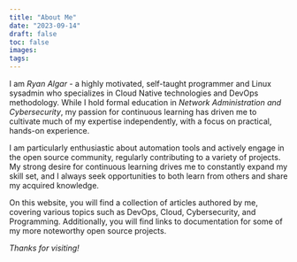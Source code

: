 ```yaml
---
title: "About Me"
date: "2023-09-14"
draft: false
toc: false
images:
tags:
---
```


I am *Ryan Algar* - a highly motivated, self-taught programmer and Linux
 sysadmin who specializes in Cloud Native technologies and DevOps methodology.
 While I hold formal education in *Network Administration and Cybersecurity*,
 my passion for continuous learning has driven me to cultivate much of my
 expertise independently, with a focus on practical, hands-on experience.

I am particularly enthusiastic about automation tools and actively engage in
 the open source community, regularly contributing to a variety of projects.
 My strong desire for continuous learning drives me to constantly expand my
 skill set, and I always seek opportunities to both learn from others and share
 my acquired knowledge.

On this website, you will find a collection of articles authored by me,
 covering various topics such as DevOps, Cloud, Cybersecurity, and Programming.
 Additionally, you will find links to documentation for some of my more
 noteworthy open source projects.

*Thanks for visiting!*
